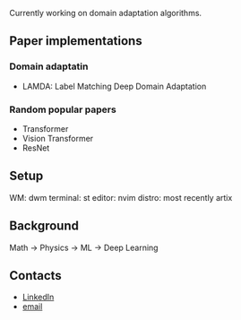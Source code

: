 Currently working on domain adaptation algorithms.

## Paper implementations
### Domain adaptatin
- LAMDA: Label Matching Deep Domain Adaptation
### Random popular papers
- Transformer
- Vision Transformer
- ResNet


## Setup
WM: dwm
terminal: st
editor: nvim
distro: most recently artix

## Background
Math -> Physics -> ML -> Deep Learning

## Contacts
- [LinkedIn](https://www.linkedin.com/in/%C5%A1ekarlo/)
- [email](serbetar.karlo.p@protonmail.com)

<!--
**se-kami/se-kami** is a ✨ _special_ ✨ repository because its `README.md` (this file) appears on your GitHub profile.

Here are some ideas to get you started:

- 🔭 I’m currently working on ...
- 🌱 I’m currently learning ...
- 👯 I’m looking to collaborate on ...
- 🤔 I’m looking for help with ...
- 💬 Ask me about ...
- 📫 How to reach me: ...
- 😄 Pronouns: ...
- ⚡ Fun fact: ...
-->
